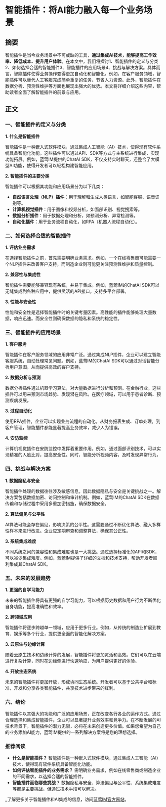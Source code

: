 # 智能插件：将AI能力融入每一个业务场景

## 摘要

智能插件是当今业务场景中不可或缺的工具，**通过集成AI技术，能够提高工作效率、降低成本、提升用户体验**。在本文中，我们将探讨1、智能插件的定义与分类2、如何选择合适的智能插件3、智能插件的应用场景4、挑战与解决方案。具体而言，智能插件使得业务操作变得更加自动化和智能化。例如，在客户服务领域，智能插件可以替代人工客服完成简单重复的任务，节省人力资源。此外，智能插件在数据分析、预测性维护等方面也展现出强大的优势。本文将详细介绍这些内容，帮助读者全面了解智能插件的前景与应用。

## 正文

### 一、智能插件的定义与分类

**1. 什么是智能插件**

智能插件是一种嵌入式软件模块，通过集成人工智能（AI）技术，使得现有软件系统具备智能化功能。这些插件可以通过API、SDK等方式与主系统进行集成，实现功能拓展。例如，蓝莺IM提供的ChatAI SDK，不仅支持实时聊天，还整合了大模型AI功能，使得开发者可以轻松构建智能应用。

**2. 智能插件的主要分类**

智能插件可以根据其功能和应用场景分为以下几类：

- **自然语言处理（NLP）插件**：用于理解和生成人类语言，如智能客服、语音识别等。
- **计算机视觉插件**：用于图像和视频分析，如面部识别、视觉搜索等。
- **数据分析插件**：用于数据处理和分析，如预测分析、异常检测等。
- **自动化插件**：用于业务流程自动化，如RPA（机器人流程自动化）。

### 二、如何选择合适的智能插件

**1. 评估业务需求**

在选择智能插件之前，首先需要明确业务需求。例如，一个在线零售商可能需要一个NLP插件来改善客户支持，而制造企业则可能更关注预测性维护和质量控制。

**2. 兼容性与集成性**

智能插件需要能够兼容现有系统，并易于集成。例如，蓝莺IM的ChatAI SDK可以无缝集成到各种应用中，提供灵活的API接口，支持多平台部署。

**3. 性能与安全性**

性能和安全性是选择智能插件时的关键考量因素。高性能的插件能够处理大量数据，响应迅速。而安全性则确保数据的隐私和系统的稳定性。

### 三、智能插件的应用场景

**1. 客户服务**

智能插件在客户服务领域的应用非常广泛。通过集成NLP插件，企业可以建立智能客服系统，自动处理常见问题。例如，蓝莺IM的ChatAI SDK可以通过对话智能分析用户意图，从而提供高效的客户支持。

**2. 数据分析与预测**

数据分析插件通过机器学习算法，对大量数据进行分析和预测。在金融行业，这些插件可以用来预测市场趋势、发现潜在风险。在医疗领域，可以用于患者诊断、预测疾病发展。

**3. 过程自动化**

使用RPA插件，企业可以实现业务流程的自动化。从财务报表生成、订单处理，到客户管理，智能插件都能显著提高业务效率，减少人为错误。

**4. 安防监控**

计算机视觉插件在安防监控中发挥着重要作用。例如，通过面部识别技术，可以实现精准的人脸比对，提高安全性。同时，智能分析视频内容，及时发现异常行为。

### 四、挑战与解决方案

**1. 数据隐私与安全**

智能插件处理的数据往往涉及敏感信息，因此数据隐私与安全是关键挑战之一。解决方案包括数据加密、访问控制和审计机制。例如，蓝莺IM的ChatAI SDK在数据传输和存储过程中采用多重加密措施，确保数据安全。

**2. 算法偏见与公平性**

AI算法可能会存在偏见，影响决策的公平性。这需要通过不断优化算法、融入多样性样本来进行改进。企业应定期审查和调整算法，确保其公正性。

**3. 系统集成难度**

不同系统之间的兼容性和集成难度也是一大挑战。通过选择标准化的API和SDK，可以减少集成难度。例如，蓝莺IM提供了详细的文档和技术支持，帮助开发者顺利集成其ChatAI SDK。

### 五、未来的发展趋势

**1. 更强的自学习能力**

未来的智能插件将具有更强的自学习能力，可以根据历史数据和用户行为不断优化自身功能，提高准确性和效率。

**2. 跨领域应用**

智能插件将逐步跨越单一领域，应用于更多行业。例如，从传统的制造业扩展到教育、娱乐等多个行业，提供更全面的智能化解决方案。

**3. 云原生与边缘计算**

随着云原生技术和边缘计算的发展，智能插件将更加灵活和高效。它们可以在云端进行复杂计算，同时在边缘侧进行快速响应，为用户提供更好的体验。

**4. 开放生态系统**

未来的智能插件将更加开放，形成协同生态系统。开发者可以基于公共平台和标准，开发和分享各类智能插件，共享技术进步带来的红利。

### 六、结论

智能插件以其强大的功能和广泛的应用场景，正在改变各行各业的运作方式。通过合理选择和集成智能插件，企业可以显著提升业务效率和竞争力。在不断发展的AI技术背景下，智能插件的潜力无限，必将在未来创造更多价值。如果您希望为自己的业务添加AI能力，蓝莺IM提供的一系列解决方案将是您的理想选择。

### 推荐阅读

- **什么是智能插件？**
智能插件是一种嵌入式软件模块，通过集成人工智能（AI）技术，使得现有软件系统具备智能化功能。
- **如何评估智能插件的业务需求？**
需明确业务需求，例如在线零售商或制造企业的不同需求，以选择合适的智能插件。
- **智能插件面临哪些挑战？**
数据隐私与安全、算法偏见与公平性、系统集成难度等都是主要挑战，但通过技术手段可以解决。

_了解更多关于智能插件和AI集成的信息，访问[蓝莺IM官方网站](https://www.lanyingim.com)。
